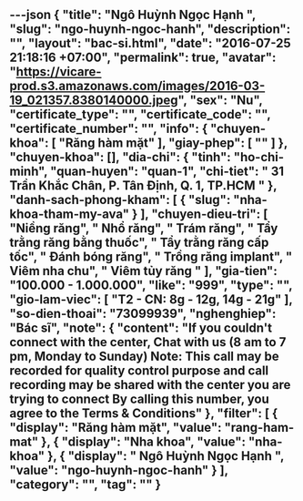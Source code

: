 ---json
{
    "title": "Ngô Huỳnh Ngọc Hạnh ",
    "slug": "ngo-huynh-ngoc-hanh",
    "description": "",
    "layout": "bac-si.html",
    "date": "2016-07-25 21:18:16 +07:00",
    "permalink": true,
    "avatar": "https://vicare-prod.s3.amazonaws.com/images/2016-03-19_021357.8380140000.jpeg",
    "sex": "Nu",
    "certificate_type": "",
    "certificate_code": "",
    "certificate_number": "",
    "info": {
        "chuyen-khoa": [
            "Răng hàm mặt"
        ],
        "giay-phep": [
            ""
        ]
    },
    "chuyen-khoa": [],
    "dia-chi": {
        "tinh": "ho-chi-minh",
        "quan-huyen": "quan-1",
        "chi-tiet": " 31 Trần Khắc Chân, P. Tân Định, Q. 1, TP.HCM   "
    },
    "danh-sach-phong-kham": [
        {
            "slug": "nha-khoa-tham-my-ava"
        }
    ],
    "chuyen-dieu-tri": [
        "Niềng răng",
        " Nhổ răng",
        " Trám răng",
        " Tẩy trằng răng bằng thuốc",
        " Tẩy trằng răng cấp tốc",
        " Đánh bóng răng",
        " Trồng răng implant",
        " Viêm nha chu",
        " Viêm tủy răng "
    ],
    "gia-tien": "100.000 - 1.000.000",
    "like": "999",
    "type": "",
    "gio-lam-viec": [
        "T2 -  CN: 8g - 12g, 14g - 21g"
    ],
    "so-dien-thoai": "73099939",
    "nghenghiep": "Bác sĩ",
    "note": {
        "content": "If you couldn't connect with the center, Chat with us (8 am to 7 pm, Monday to Sunday) Note: This call may be recorded for quality control purpose and call recording may be shared with the center you are trying to connect By calling this number, you agree to the Terms & Conditions"
    },
    "filter": [
        {
            "display": "Răng hàm mặt",
            "value": "rang-ham-mat"
        },
        {
            "display": "Nha khoa",
            "value": "nha-khoa"
        },
        {
            "display": " Ngô Huỳnh Ngọc Hạnh  ",
            "value": "ngo-huynh-ngoc-hanh"
        }
    ],
    "category": "",
    "tag": ""
}
---
